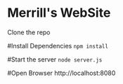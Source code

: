 # Merrill's WebSite

Clone the repo

#Install Dependencies
```npm install```

#Start the server
```node server.js```

#Open Browser
http://localhost:8080

